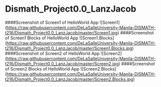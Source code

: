 # Dismath_Project0.0_LanzJacob
####Screenshot of Screen1 of HelloWorld App
![Screen1] (https://raw.githubusercontent.com/DeLaSalleUniversity-Manila-DISMATH-t216/Dismath_Project0.0_LanzJacob/master/Screen1.jpg)
####Screenshot of Screen1 Blocks of HelloWorld App
![Screen1.Blocks] (https://raw.githubusercontent.com/DeLaSalleUniversity-Manila-DISMATH-t216/Dismath_Project0.0_LanzJacob/master/Screen1.Blocks.jpg)
####Screenshot of Screen2 of HelloWorld App
![Screen2] (https://raw.githubusercontent.com/DeLaSalleUniversity-Manila-DISMATH-t216/Dismath_Project0.0_LanzJacob/master/Screen2.jpg)
####Screenshot of Screen2 Blocks of HelloWorld App
![Screen2.Blocks] (https://raw.githubusercontent.com/DeLaSalleUniversity-Manila-DISMATH-t216/Dismath_Project0.0_LanzJacob/master/Screen2.Blocks.jpg)
